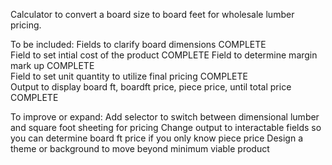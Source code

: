 Calculator to convert a board size to board feet for wholesale lumber pricing.

To be included:
Fields to clarify board dimensions  COMPLETE  
Field to set intial cost of the product  COMPLETE
Field to determine margin mark up  COMPLETE  
Field to set unit quantity to utilize final pricing  COMPLETE  
Output to display board ft, boardft price, piece price, until total price  COMPLETE

To improve or expand:
Add selector to switch between dimensional lumber and square foot sheeting for pricing
Change output to interactable fields so you can determine board ft price if you only know piece price
Design a theme or background to move beyond minimum viable product

